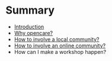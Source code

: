 # Summary

* [Introduction](README.md)
* [Why opencare?](why_opencare.md)
* [How to involve a local community?](how_to_involve_a_local_community.md)
* [How to involve an online community?](how_to_involve_an_online_community.md)
* How can I make a workshop happen?

